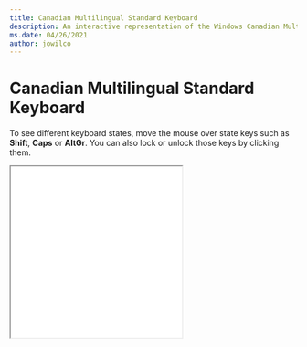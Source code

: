 ```yaml
---
title: Canadian Multilingual Standard Keyboard
description: An interactive representation of the Windows Canadian Multilingual StandardKeyboard. To see different keyboard states, click or move the mouse over the state keys.
ms.date: 04/26/2021
author: jowilco
---
```


# Canadian Multilingual Standard Keyboard

To see different keyboard states, move the mouse over state keys such as **Shift**, **Caps** or **AltGr**. You can also lock or unlock those keys by clicking them.

<iframe src="kbdcan.html" height="300"></iframe>

